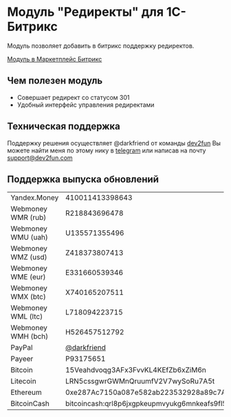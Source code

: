 Модуль "Редиректы" для 1С-Битрикс
====

Модуль позволяет добавить в битрикс поддержку редиректов.

[Модуль в Маркетплейс Битрикс](http://marketplace.1c-bitrix.ru/solutions/dev2fun.redirects/#tab-install-link)

## Чем полезен модуль

* Совершает редирект со статусом 301
* Удобный интерфейс управления редиректами

## Техническая поддержка

Поддержку решения осуществляет @darkfriend от команды [dev2fun](http://dev2fun.com)
Вы можете найти меня по этому нику в [telegram](https://t.me/darkfriend) или написав на почту support@dev2fun.com

## Поддержка выпуска обновлений

|   |  |
| ------------- | ------------- |
| Yandex.Money  | 410011413398643  |
| Webmoney WMR (rub)  | R218843696478  |
| Webmoney WMU (uah)  | U135571355496  |
| Webmoney WMZ (usd)  | Z418373807413  |
| Webmoney WME (eur)  | E331660539346  |
| Webmoney WMX (btc)  | X740165207511  |
| Webmoney WML (ltc)  | L718094223715  |
| Webmoney WMH (bch)  | H526457512792  |
| PayPal  | [@darkfriend](https://www.paypal.me/darkfriend)  |
| Payeer  | P93175651  |
| Bitcoin  | 15Veahdvoqg3AFx3FvvKL4KEfZb6xZiM6n  |
| Litecoin  | LRN5cssgwrGWMnQruumfV2V7wySoRu7A5t  |
| Ethereum  | 0xe287Ac7150a087e582ab223532928a89c7A7E7B2  |
| BitcoinCash  | bitcoincash:qrl8p6jxgpkeupmvyukg6mnkeafs9fl5dszft9fw9w  |